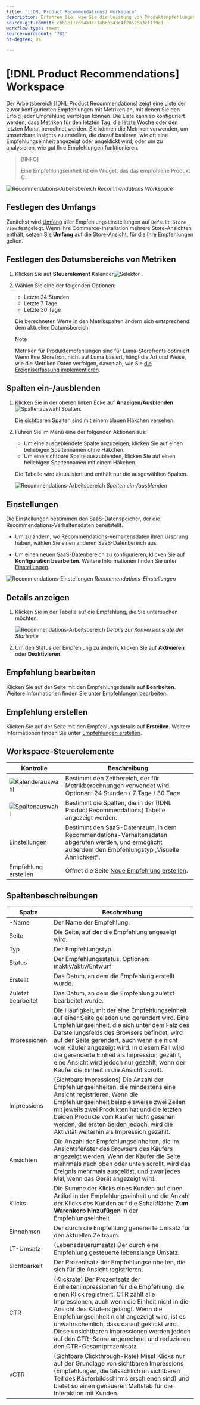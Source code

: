 ```yaml
---
title: '[!DNL Product Recommendations] Workspace'
description: Erfahren Sie, wie Sie die Leistung von Produktempfehlungen konfigurieren, verwalten und überwachen.
source-git-commit: cb69e11cd54a3ca1ab66543c4f28526a3cf1f9e1
workflow-type: tm+mt
source-wordcount: '781'
ht-degree: 0%

---
```


# [!DNL Product Recommendations] Workspace

Der Arbeitsbereich [!DNL Product Recommendations] zeigt eine Liste der zuvor konfigurierten Empfehlungen mit Metriken an, mit denen Sie den Erfolg jeder Empfehlung verfolgen können. Die Liste kann so konfiguriert werden, dass Metriken für den letzten Tag, die letzte Woche oder den letzten Monat berechnet werden. Sie können die Metriken verwenden, um umsetzbare Insights zu erstellen, die darauf basieren, wie oft eine Empfehlungseinheit angezeigt oder angeklickt wird, oder um zu analysieren, wie gut Ihre Empfehlungen funktionieren.

>[!INFO]
>
>Eine Empfehlungseinheit ist ein Widget, das das empfohlene Produkt (_)_.

![Recommendations-Arbeitsbereich](assets/workspace.png)
_Recommendations Workspace_

## Festlegen des Umfangs

Zunächst wird [Umfang](https://experienceleague.adobe.com/docs/commerce-admin/start/setup/websites-stores-views.html) aller Empfehlungseinstellungen auf `Default Store View` festgelegt. Wenn Ihre Commerce-Installation mehrere Store-Ansichten enthält, setzen Sie **Umfang** auf die [Store-Ansicht](https://experienceleague.adobe.com/docs/commerce-admin/start/setup/websites-stores-views.html#scope-settings), für die Ihre Empfehlungen gelten.

## Festlegen des Datumsbereichs von Metriken

1. Klicken Sie auf **Steuerelement** Kalender![Selektor](assets/icon-calendar.png) .

1. Wählen Sie eine der folgenden Optionen:

   - Letzte 24 Stunden
   - Letzte 7 Tage
   - Letzte 30 Tage

   Die berechneten Werte in den Metrikspalten ändern sich entsprechend dem aktuellen Datumsbereich.

   >[!NOTE]
   >
   >Metriken für Produktempfehlungen sind für Luma-Storefronts optimiert. Wenn Ihre Storefront nicht auf Luma basiert, hängt die Art und Weise, wie die Metriken Daten verfolgen, davon ab, wie Sie [die Ereigniserfassung implementieren](events.md).

## Spalten ein-/ausblenden

1. Klicken Sie in der oberen linken Ecke auf **Anzeigen/Ausblenden** ![Spaltenauswahl](assets/icon-show-hide-columns.png) Spalten.

   Die sichtbaren Spalten sind mit einem blauen Häkchen versehen.

1. Führen Sie im Menü eine der folgenden Aktionen aus:

   - Um eine ausgeblendete Spalte anzuzeigen, klicken Sie auf einen beliebigen Spaltennamen ohne Häkchen.
   - Um eine sichtbare Spalte auszublenden, klicken Sie auf einen beliebigen Spaltennamen mit einem Häkchen.

   Die Tabelle wird aktualisiert und enthält nur die ausgewählten Spalten.

   ![Recommendations-Arbeitsbereich](assets/workspace-select-columns.png)
   _Spalten ein-/ausblenden_

## Einstellungen

Die Einstellungen bestimmen den SaaS-Datenspeicher, der die Recommendations-Verhaltensdaten bereitstellt.

- Um zu ändern, wo Recommendations-Verhaltensdaten ihren Ursprung haben, wählen Sie einen anderen SaaS-Datenbereich aus.

- Um einen neuen SaaS-Datenbereich zu konfigurieren, klicken Sie auf **Konfiguration bearbeiten**. Weitere Informationen finden Sie unter [Einstellungen](settings.md).

![Recommendations-Einstellungen](assets/settings.png)
_Recommendations-Einstellungen_

## Details anzeigen

1. Klicken Sie in der Tabelle auf die Empfehlung, die Sie untersuchen möchten.

   ![Recommendations-Arbeitsbereich](assets/recommendation-detail.png)
   _Details zur Konversionsrate der Startseite_

1. Um den Status der Empfehlung zu ändern, klicken Sie auf **Aktivieren** oder **Deaktivieren**.

## Empfehlung bearbeiten

Klicken Sie auf der Seite mit den Empfehlungsdetails auf **Bearbeiten**. Weitere Informationen finden Sie unter [Empfehlungen bearbeiten](edit.md).

## Empfehlung erstellen

Klicken Sie auf der Seite mit den Empfehlungsdetails auf **Erstellen**. Weitere Informationen finden Sie unter [Empfehlungen erstellen](create.md).

## Workspace-Steuerelemente

| Kontrolle | Beschreibung |
|---|---|
| ![Kalenderauswahl](assets/icon-calendar.png) | Bestimmt den Zeitbereich, der für Metrikberechnungen verwendet wird. Optionen: 24 Stunden / 7 Tage / 30 Tage |
| ![Spaltenauswahl](assets/icon-show-hide-columns.png) | Bestimmt die Spalten, die in der [!DNL Product Recommendations] Tabelle angezeigt werden. |
| Einstellungen | Bestimmt den SaaS-Datenraum, in dem Recommendations-Verhaltensdaten abgerufen werden, und ermöglicht außerdem den Empfehlungstyp „Visuelle Ähnlichkeit“. |
| Empfehlung erstellen | Öffnet die Seite [Neue Empfehlung erstellen](create.md). |

## Spaltenbeschreibungen

| Spalte | Beschreibung |
|---|---|
| -Name | Der Name der Empfehlung. |
| Seite | Die Seite, auf der die Empfehlung angezeigt wird. |
| Typ | Der Empfehlungstyp. |
| Status | Der Empfehlungsstatus. Optionen: inaktiv/aktiv/Entwurf |
| Erstellt | Das Datum, an dem die Empfehlung erstellt wurde. |
| Zuletzt bearbeitet | Das Datum, an dem die Empfehlung zuletzt bearbeitet wurde. |
| Impressionen | Die Häufigkeit, mit der eine Empfehlungseinheit auf einer Seite geladen und gerendert wird. Eine Empfehlungseinheit, die sich unter dem Falz des Darstellungsfelds des Browsers befindet, wird auf der Seite gerendert, auch wenn sie nicht vom Käufer angezeigt wird. In diesem Fall wird die gerenderte Einheit als Impression gezählt, eine Ansicht wird jedoch nur gezählt, wenn der Käufer die Einheit in die Ansicht scrollt. |
| Impressions | (Sichtbare Impressions) Die Anzahl der Empfehlungseinheiten, die mindestens eine Ansicht registrieren. Wenn die Empfehlungseinheit beispielsweise zwei Zeilen mit jeweils zwei Produkten hat und die letzten beiden Produkte vom Käufer nicht gesehen werden, die ersten beiden jedoch, wird die Aktivität weiterhin als Impression gezählt. |
| Ansichten | Die Anzahl der Empfehlungseinheiten, die im Ansichtsfenster des Browsers des Käufers angezeigt werden. Wenn der Käufer die Seite mehrmals nach oben oder unten scrollt, wird das Ereignis mehrmals ausgelöst, und zwar jedes Mal, wenn das Gerät angezeigt wird. |
| Klicks | Die Summe der Klicks eines Kunden auf einen Artikel in der Empfehlungseinheit und die Anzahl der Klicks des Kunden auf die Schaltfläche **Zum Warenkorb hinzufügen** in der Empfehlungseinheit |
| Einnahmen | Der durch die Empfehlung generierte Umsatz für den aktuellen Zeitraum. |
| LT-Umsatz | (Lebensdauerumsatz) Der durch eine Empfehlung gesteuerte lebenslange Umsatz. |
| Sichtbarkeit | Der Prozentsatz der Empfehlungseinheiten, die sich für die Ansicht registrieren. |
| CTR | (Klickrate) Der Prozentsatz der Einheitenimpressionen für die Empfehlung, die einen Klick registriert. CTR zählt alle Impressionen, auch wenn die Einheit nicht in die Ansicht des Käufers gelangt. Wenn die Empfehlungseinheit nicht angezeigt wird, ist es unwahrscheinlich, dass darauf geklickt wird. Diese unsichtbaren Impressionen werden jedoch auf den CTR-Score angerechnet und reduzieren den CTR-Gesamtprozentsatz. |
| vCTR | (Sichtbare Clickthrough-Rate) Misst Klicks nur auf der Grundlage von sichtbaren Impressions (Empfehlungen, die tatsächlich im sichtbaren Teil des Käuferbildschirms erschienen sind) und bietet so einen genaueren Maßstab für die Interaktion mit Kunden. |
